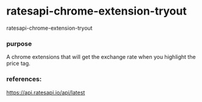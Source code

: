# ratesapi-chrome-extension-tryout
ratesapi-chrome-extension-tryout

### purpose
A chrome extensions that will get the exchange rate when you highlight the price tag.

### references:
https://api.ratesapi.io/api/latest
